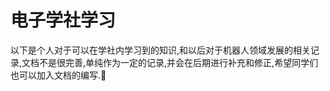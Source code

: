 # 电子学社学习

以下是个人对于可以在学社内学习到的知识,和以后对于机器人领域发展的相关记录,文档不是很完善,单纯作为一定的记录,并会在后期进行补充和修正,希望同学们也可以加入文档的编写.:100:


